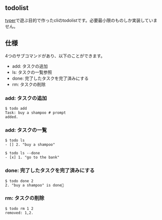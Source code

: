 
## todolist

[typer](https://typer.tiangolo.com/)で遊ぶ目的で作ったcliのtodolistです。必要最小限のものしか実装していません。

## 仕様

4つのサブコマンドがあり、以下のことができます。

* add: タスクの追加
* ls: タスクの一覧参照
* done: 完了したタスクを完了済みにする
* rm: タスクの削除

### add: タスクの追加

```
$ todo add
Task: buy a shampoo # prompt
added.
```

### add: タスクの一覧

```
$ todo ls
- [] 2. "buy a shampoo"

$ todo ls --done
- [x] 1. "go to the bank"
```

### done: 完了したタスクを完了済みにする

```
$ todo done 2
2. "buy a shampoo" is done🎉
```

### rm: タスクの削除

```
$ todo rm 1 2
removed: 1,2.
```